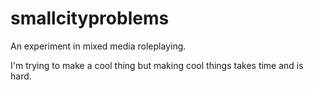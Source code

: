 # smallcityproblems
An experiment in mixed media roleplaying.

I'm trying to make a cool thing but making cool things takes time and is hard.
